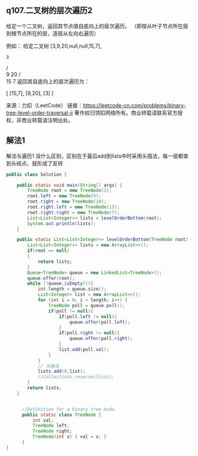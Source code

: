## q107.二叉树的层次遍历2

给定一个二叉树，返回其节点值自底向上的层次遍历。 （即按从叶子节点所在层到根节点所在的层，逐层从左向右遍历）

例如：
给定二叉树 [3,9,20,null,null,15,7],

    3
   / \
  9  20
    /  \
   15   7
返回其自底向上的层次遍历为：

[
  [15,7],
  [9,20],
  [3]
]

来源：力扣（LeetCode）
链接：https://leetcode-cn.com/problems/binary-tree-level-order-traversal-ii
著作权归领扣网络所有。商业转载请联系官方授权，非商业转载请注明出处。

## 解法1

解法与遍历1 没什么区别，区别在于最后add到lists中时采用头插法，每一层都查到头结点，就形成了反转

```java
public class Solution {

    public static void main(String[] args) {
        TreeNode root = new TreeNode(3);
        root.left = new TreeNode(9);
        root.right = new TreeNode(20);
        root.right.left = new TreeNode(15);
        root.right.right = new TreeNode(7);
        List<List<Integer>> lists = levelOrderBottom(root);
        System.out.println(lists);
    }

    public static List<List<Integer>> levelOrderBottom(TreeNode root) {
        List<List<Integer>> lists = new ArrayList<>();
        if(root == null)
        {
            return lists;
        }
        Queue<TreeNode> queue = new LinkedList<TreeNode>();
        queue.offer(root);
        while (!queue.isEmpty()){
            int length = queue.size();
            List<Integer> list = new ArrayList<>();
            for (int i = 0; i < length; i++) {
                TreeNode poll = queue.poll();
                if(poll != null){
                    if(poll.left != null){
                        queue.offer(poll.left);
                    }
                    if(poll.right != null){
                        queue.offer(poll.right);
                    }
                    list.add(poll.val);
                }
            }
            // 头插法
            lists.add(0,list);
            //Collections.reverse(lists);
        }
        return lists;
    }


      //Definition for a binary tree node.
      public static class TreeNode {
          int val;
          TreeNode left;
          TreeNode right;
          TreeNode(int x) { val = x; }
      }
}
```

